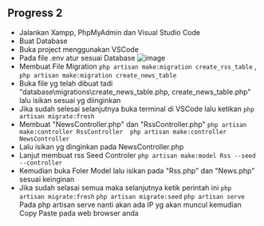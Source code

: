 ## Progress 2 
- Jalankan Xampp, PhpMyAdmin dan Visual Studio Code
- Buat Database
- Buka project menggunakan VSCode 
- Pada file .env atur sesuai Database
![image](https://user-images.githubusercontent.com/106764628/178333949-a836eefd-c3e1-4938-b580-53fcfc3782db.png)
- Membuat File Migration `php artisan make:migration create_rss_table` , `php artisan make:migration create_news_table`
- Buka file yg telah dibuat tadi "database\migrations\create_news_table.php, create_news_table.php" lalu isikan sesuai yg diinginkan
- Jika sudah selesai selanjutnya buka terminal di VSCode lalu ketikan `php artisan migrate:fresh`
- Membuat "NewsController.php" dan "RssController.php" 
    `php artisan make:controller RssController 
    php artisan make:controller NewsController`
- Lalu isikan yg dinginkan pada NewsController.php
- Lanjut membuat rss Seed Controler `php artisan make:model Rss --seed --controller`
- Kemudian buka Foler Model lalu isikan pada "Rss.php" dan "News.php" sesuai keinginan
- Jika sudah selasai semua maka selanjutnya ketik perintah ini 
`php artisan migrate:fresh`
`php artisan migrate:seed`
`php artisan serve` 
Pada php artisan serve nanti akan ada IP yg akan muncul kemudian Copy Paste pada web browser anda
